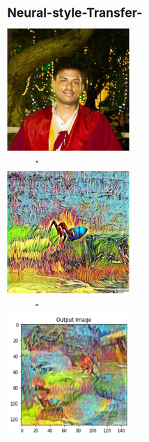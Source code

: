 # Neural-style-Transfer-



<img src="./assets/a.png" width="280" height="280"/> 

             +
             
<img src="./assets/b.png" width="280" height="280"/> 

             =
              
<img src="./assets/c.png" width="280" height="280"/>




